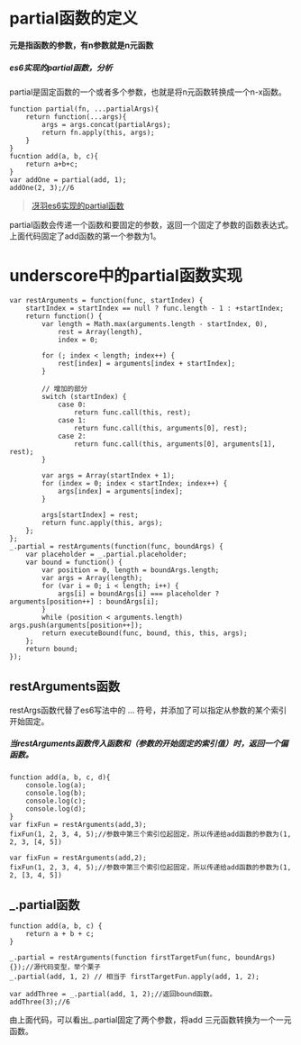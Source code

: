 # partial函数的定义
**元是指函数的参数，有n参数就是n元函数**
##### es6实现的partial函数，分析
partial是固定函数的一个或者多个参数，也就是将n元函数转换成一个n-x函数。

    function partial(fn, ...partialArgs){
        return function(...args){
            args = args.concat(partialArgs);
            return fn.apply(this, args);
        }
    }
    fucntion add(a, b, c){
        return a+b+c;
    }
    var addOne = partial(add, 1);
    addOne(2, 3);//6
>[冴羽es6实现的partial函数](https://github.com/mqyqingfeng/Blog/issues/60)

 partial函数会传递一个函数和要固定的参数，返回一个固定了参数的函数表达式。上面代码固定了add函数的第一个参数为1。
# underscore中的partial函数实现
    var restArguments = function(func, startIndex) {
        startIndex = startIndex == null ? func.length - 1 : +startIndex;
        return function() {
            var length = Math.max(arguments.length - startIndex, 0),
                rest = Array(length),
                index = 0;
    
            for (; index < length; index++) {
                rest[index] = arguments[index + startIndex];
            }
    
            // 增加的部分
            switch (startIndex) {
                case 0:
                    return func.call(this, rest);
                case 1:
                    return func.call(this, arguments[0], rest);
                case 2:
                    return func.call(this, arguments[0], arguments[1], rest);
            }
    
            var args = Array(startIndex + 1);
            for (index = 0; index < startIndex; index++) {
                args[index] = arguments[index];
            }
    
            args[startIndex] = rest;
            return func.apply(this, args);
        };
    };
    _.partial = restArguments(function(func, boundArgs) {
        var placeholder = _.partial.placeholder;
        var bound = function() {
            var position = 0, length = boundArgs.length;
            var args = Array(length);
            for (var i = 0; i < length; i++) {
                args[i] = boundArgs[i] === placeholder ? arguments[position++] : boundArgs[i];
            }
            while (position < arguments.length) args.push(arguments[position++]);
            return executeBound(func, bound, this, this, args);
        };
        return bound;
    });
## restArguments函数
restArgs函数代替了es6写法中的 ... 符号，并添加了可以指定从参数的某个索引开始固定。
##### 当restArguments函数传入函数和（参数的开始固定的索引值）时，返回一个偏函数。
    
    function add(a, b, c, d){
        console.log(a);
        console.log(b);
        console.log(c);
        console.log(d);
    }
    var fixFun = restArguments(add,3);
    fixFun(1, 2, 3, 4, 5);//参数中第三个索引位起固定，所以传递给add函数的参数为(1, 2, 3, [4, 5])
    
    var fixFun = restArguments(add,2);
    fixFun(1, 2, 3, 4, 5);//参数中第三个索引位起固定，所以传递给add函数的参数为(1, 2, [3, 4, 5])
## _.partial函数
    function add(a, b, c) {
        return a + b + c;
    }

    _.partial = restArguments(function firstTargetFun(func, boundArgs){});//源代码变型，举个栗子
    _.partial(add, 1, 2) // 相当于 firstTargetFun.apply(add, 1, 2);
    
    var addThree = _.partial(add, 1, 2);//返回bound函数。
    addThree(3);//6
由上面代码，可以看出_.partial固定了两个参数，将add 三元函数转换为一个一元函数。
